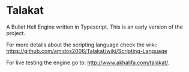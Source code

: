 # Talakat
A Bullet Hell Engine written in Typescript. This is an early version of the project. 

For more details about the scripting language check the wiki: https://github.com/amidos2006/Talakat/wiki/Scripting-Language

For live testing the engine go to: http://www.akhalifa.com/talakat/. 
